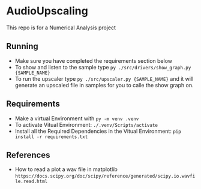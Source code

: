# AudioUpscaling

This repo is for a Numerical Analysis project

## Running

- Make sure you have completed the requirements section below
- To show and listen to the sample type `py ./src/drivers/show_graph.py {SAMPLE_NAME}`
- To run the upscaler type `py ./src/upscaler.py {SAMPLE_NAME}` and it will generate an upscaled file in samples for you to calle the show graph on.

## Requirements

- Make a virtual Environment with `py -m venv .venv`
- To activate Vitual Environment: `./.venv/Scripts/activate`
- Install all the Required Dependencies in the Vitual Environment: `pip install -r requirements.txt`

## References

- How to read a plot a wav file in matplotlib `https://docs.scipy.org/doc/scipy/reference/generated/scipy.io.wavfile.read.html`
